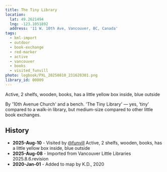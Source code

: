 ```yaml
---
title: The Tiny Library
location:
  lat: 49.2621494
  lng: -123.1051892
  address: '11 W. 10th Ave, Vancouver, BC, Canada'
tags:
  - kml-import
  - outdoor
  - book-exchange
  - red-marker
  - active
  - vancouver
  - books
  - visited_funvill   
photo: logbook/PXL_20250810_231620301.png
library_id: 00009
---
```


Active, 2 shelfs, wooden, books, has a little yellow box inside, blue outside

By '10th Avenue Church' and a bench.
'The Tiny Library' — yes, ‘tiny’ compared to a walk-in library, but medium-size compared to other little book exchanges.

## History

- **2025-Aug-10** - Visited by [@funvill](https://blog.abluestar.com) Active, 2 shelfs, wooden, books, has a little yellow box inside, blue outside
- **2025-Aug-08** - Imported from Vancouver Little Libraries 2025.8.6.revision
- **2020-Jan-01** - Added to map by K.D., 2020
